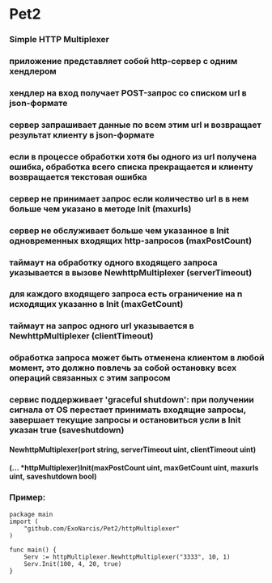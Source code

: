 # Pet2
### Simple HTTP Multiplexer   
### приложение представляет собой http-сервер с одним хендлером   
### хендлер на вход получает POST-запрос со списком url в json-формате   
### сервер запрашивает данные по всем этим url и возвращает результат клиенту в json-формате   
### если в процессе обработки хотя бы одного из url получена ошибка, обработка всего списка прекращается и клиенту возвращается текстовая ошибка    
### сервер не принимает запрос если количество url в в нем больше чем указано в методе Init (maxurls)
### сервер не обслуживает больше чем указанное в Init одновременных входящих http-запросов (maxPostCount)
### таймаут на обработку одного входящего запроса указывается в вызове NewhttpMultiplexer (serverTimeout)
### для каждого входящего запроса есть ограничение на n исходящих указанно в Init (maxGetCount)
### таймаут на запрос одного url указывается в NewhttpMultiplexer (clientTimeout)
### обработка запроса может быть отменена клиентом в любой момент, это должно повлечь за собой остановку всех операций связанных с этим запросом   
### сервис поддерживает 'graceful shutdown': при получении сигнала от OS перестает принимать входящие запросы, завершает текущие запросы и остановиться усли в Init указан true (saveshutdown)  

#### NewhttpMultiplexer(port string, serverTimeout uint, clientTimeout uint)
#### (... *httpMultiplexer)Init(maxPostCount uint, maxGetCount uint, maxurls uint, saveshutdown bool)

### Пример:
```
package main
import (
	"github.com/ExoNarcis/Pet2/httpMultiplexer"
)

func main() {
	Serv := httpMultiplexer.NewhttpMultiplexer("3333", 10, 1)
	Serv.Init(100, 4, 20, true)
}
```

